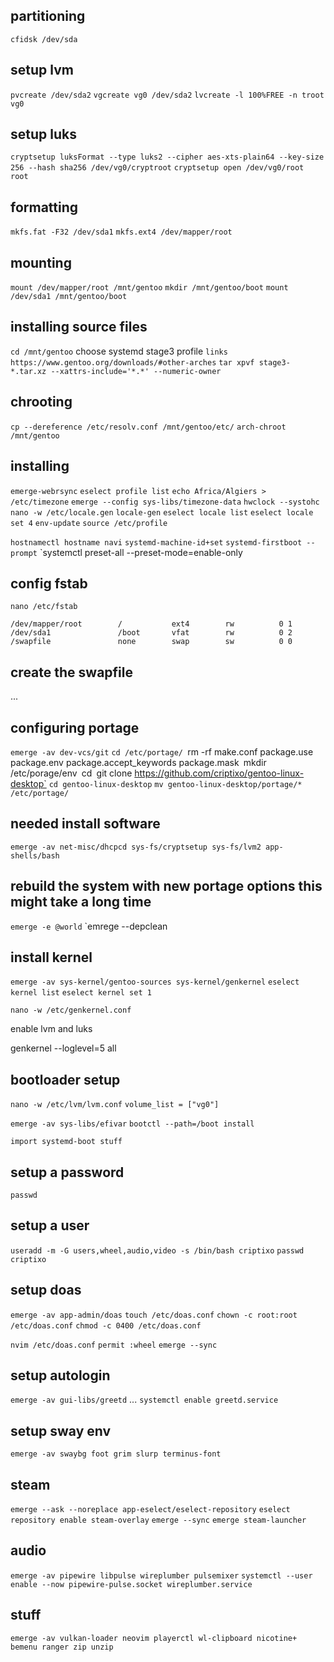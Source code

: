 ## partitioning 
`cfidsk /dev/sda`

## setup lvm 
`pvcreate /dev/sda2`
`vgcreate vg0 /dev/sda2`
`lvcreate -l 100%FREE -n troot vg0`

## setup luks
`cryptsetup luksFormat --type luks2 --cipher aes-xts-plain64 --key-size 256 --hash sha256 /dev/vg0/cryptroot`
`cryptsetup open /dev/vg0/root root`

## formatting
`mkfs.fat -F32 /dev/sda1`
`mkfs.ext4 /dev/mapper/root`

## mounting
`mount /dev/mapper/root /mnt/gentoo`
`mkdir /mnt/gentoo/boot`
`mount /dev/sda1 /mnt/gentoo/boot`

## installing source files
`cd /mnt/gentoo`
choose systemd stage3 profile `links https://www.gentoo.org/downloads/#other-arches`
`tar xpvf stage3-*.tar.xz --xattrs-include='*.*' --numeric-owner`

## chrooting
`cp --dereference /etc/resolv.conf /mnt/gentoo/etc/`
`arch-chroot /mnt/gentoo`

## installing
`emerge-webrsync`
`eselect profile list`
`echo Africa/Algiers > /etc/timezone`
`emerge --config sys-libs/timezone-data`
`hwclock --systohc`
`nano -w /etc/locale.gen` 
`locale-gen`
`eselect locale list`
`eselect locale set 4`
`env-update`
`source /etc/profile`

`hostnamectl hostname navi`
`systemd-machine-id+set`
`systemd-firstboot --prompt`
`systemctl preset-all --preset-mode=enable-only

## config fstab
`nano /etc/fstab`

```
/dev/mapper/root		/		    ext4		rw		    0 1
/dev/sda1			    /boot		vfat		rw		    0 2
/swapfile			    none 		swap 		sw	        0 0
```
## create the swapfile
...

## configuring portage
`emerge -av dev-vcs/git`
`cd /etc/portage/
`rm -rf make.conf package.use package.env package.accept_keywords package.mask`
`mkdir /etc/porage/env`
`cd`
`git clone https://github.com/criptixo/gentoo-linux-desktop`
`cd gentoo-linux-desktop`
`mv gentoo-linux-desktop/portage/* /etc/portage/`

## needed install software

`emerge -av net-misc/dhcpcd sys-fs/cryptsetup sys-fs/lvm2 app-shells/bash`

## rebuild the system with new portage options this might take a long time
`emerge -e @world`
`emrege --depclean


## install kernel

`emerge -av sys-kernel/gentoo-sources sys-kernel/genkernel`
`eselect kernel list`
`eselect kernel set 1`

`nano -w /etc/genkernel.conf`

enable lvm and luks

genkernel --loglevel=5 all

## bootloader setup
`nano -w /etc/lvm/lvm.conf`
`volume_list = ["vg0"]`

`emerge -av sys-libs/efivar`
`bootctl --path=/boot install`

`import systemd-boot stuff`

## setup a password
`passwd`

## setup a user
`useradd -m -G users,wheel,audio,video -s /bin/bash criptixo`
`passwd criptixo`

## setup doas
`emerge -av app-admin/doas`
`touch /etc/doas.conf`
`chown -c root:root /etc/doas.conf`
`chmod -c 0400 /etc/doas.conf`

`nvim /etc/doas.conf`
`permit :wheel`
`emerge --sync`

## setup autologin
`emerge -av gui-libs/greetd`
...
`systemctl enable greetd.service`

## setup sway env
`emerge -av swaybg foot grim slurp terminus-font`

## steam 
`emerge --ask --noreplace app-eselect/eselect-repository`
`eselect repository enable steam-overlay`
`emerge --sync`
`emerge steam-launcher`

## audio
`emerge -av pipewire libpulse wireplumber pulsemixer`
`systemctl --user enable --now pipewire-pulse.socket wireplumber.service`

## stuff
`emerge -av vulkan-loader neovim playerctl wl-clipboard nicotine+ bemenu ranger zip unzip`
